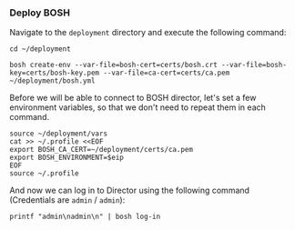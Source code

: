 ### Deploy BOSH

Navigate to the `deployment` directory and execute the following command:

```exec
cd ~/deployment

bosh create-env --var-file=bosh-cert=certs/bosh.crt --var-file=bosh-key=certs/bosh-key.pem --var-file=ca-cert=certs/ca.pem  ~/deployment/bosh.yml
```

Before we will be able to connect to BOSH director, let's set a few environment variables, so that we don't need to repeat them in each command.

```exec
source ~/deployment/vars
cat >> ~/.profile <<EOF
export BOSH_CA_CERT=~/deployment/certs/ca.pem
export BOSH_ENVIRONMENT=$eip
EOF
source ~/.profile
```

And now we can log in to Director using the following command (Credentials are `admin` / `admin`):

```exec
printf "admin\nadmin\n" | bosh log-in
```



